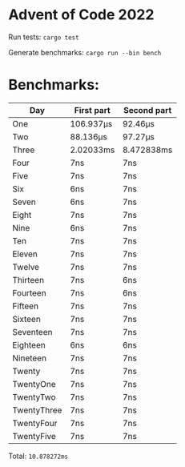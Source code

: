 # Advent of Code 2022
Run tests: `cargo test`

Generate benchmarks: `cargo run --bin bench`

# Benchmarks:
| Day | First part | Second part |
| --- | --- | --- |
| One | 106.937µs | 92.46µs |
| Two | 88.136µs | 97.27µs |
| Three | 2.02033ms | 8.472838ms |
| Four | 7ns | 7ns |
| Five | 7ns | 7ns |
| Six | 6ns | 7ns |
| Seven | 6ns | 7ns |
| Eight | 7ns | 7ns |
| Nine | 6ns | 7ns |
| Ten | 7ns | 7ns |
| Eleven | 7ns | 7ns |
| Twelve | 7ns | 7ns |
| Thirteen | 7ns | 6ns |
| Fourteen | 7ns | 6ns |
| Fifteen | 7ns | 7ns |
| Sixteen | 7ns | 7ns |
| Seventeen | 7ns | 7ns |
| Eighteen | 6ns | 6ns |
| Nineteen | 7ns | 7ns |
| Twenty | 7ns | 7ns |
| TwentyOne | 7ns | 7ns |
| TwentyTwo | 7ns | 7ns |
| TwentyThree | 7ns | 7ns |
| TwentyFour | 7ns | 7ns |
| TwentyFive | 7ns | 7ns |


Total: `10.878272ms`
